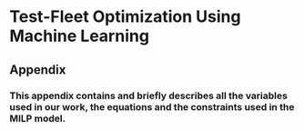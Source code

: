 # Test-Fleet Optimization Using Machine Learning
## Appendix 
### This appendix contains and briefly describes all the variables used in our work, the equations and the constraints used in the MILP model.
